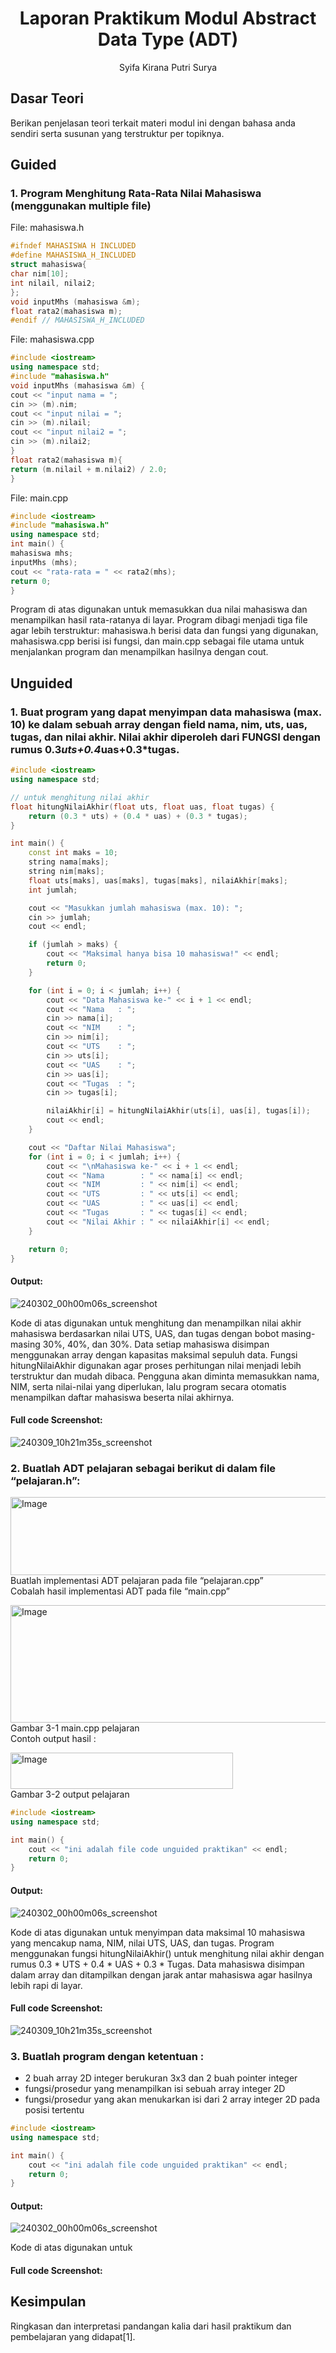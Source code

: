 # <h1 align="center">Laporan Praktikum Modul Abstract Data Type (ADT)</h1>
<p align="center">Syifa Kirana Putri Surya</p>

## Dasar Teori

Berikan penjelasan teori terkait materi modul ini dengan bahasa anda sendiri serta susunan yang terstruktur per topiknya.

## Guided 

### 1. Program Menghitung Rata-Rata Nilai Mahasiswa (menggunakan multiple file)

File: mahasiswa.h
```C++
#ifndef MAHASISWA H INCLUDED
#define MAHASISWA_H_INCLUDED
struct mahasiswa{
char nim[10];
int nilail, nilai2;
};
void inputMhs (mahasiswa &m);
float rata2(mahasiswa m);
#endif // MAHASISWA_H_INCLUDED
```

File: mahasiswa.cpp
```C++
#include <iostream>
using namespace std;
#include "mahasiswa.h"
void inputMhs (mahasiswa &m) {
cout << "input nama = ";
cin >> (m).nim;
cout << "input nilai = ";
cin >> (m).nilail;
cout << "input nilai2 = ";
cin >> (m).nilai2;
}
float rata2(mahasiswa m){
return (m.nilail + m.nilai2) / 2.0;
}
```

File: main.cpp
```C++
#include <iostream>
#include "mahasiswa.h"
using namespace std;
int main() {
mahasiswa mhs;
inputMhs (mhs);
cout << "rata-rata = " << rata2(mhs);
return 0;
}
```

Program di atas digunakan untuk memasukkan dua nilai mahasiswa dan menampilkan hasil rata-ratanya di layar. Program dibagi menjadi tiga file agar lebih terstruktur: mahasiswa.h berisi data dan fungsi yang digunakan, mahasiswa.cpp berisi isi fungsi, dan main.cpp sebagai file utama untuk menjalankan program dan menampilkan hasilnya dengan cout.

## Unguided 

### 1. Buat program yang dapat menyimpan data mahasiswa (max. 10) ke dalam sebuah array dengan field nama, nim, uts, uas, tugas, dan nilai akhir. Nilai akhir diperoleh dari FUNGSI dengan rumus 0.3*uts+0.4*uas+0.3*tugas.

```C++
#include <iostream>
using namespace std;

// untuk menghitung nilai akhir
float hitungNilaiAkhir(float uts, float uas, float tugas) {
    return (0.3 * uts) + (0.4 * uas) + (0.3 * tugas);
}

int main() {
    const int maks = 10;
    string nama[maks];
    string nim[maks];
    float uts[maks], uas[maks], tugas[maks], nilaiAkhir[maks];
    int jumlah;

    cout << "Masukkan jumlah mahasiswa (max. 10): ";
    cin >> jumlah;
    cout << endl;

    if (jumlah > maks) {
        cout << "Maksimal hanya bisa 10 mahasiswa!" << endl;
        return 0;
    }

    for (int i = 0; i < jumlah; i++) {
        cout << "Data Mahasiswa ke-" << i + 1 << endl;
        cout << "Nama   : ";
        cin >> nama[i];
        cout << "NIM    : ";
        cin >> nim[i];
        cout << "UTS    : ";
        cin >> uts[i];
        cout << "UAS    : ";
        cin >> uas[i];
        cout << "Tugas  : ";
        cin >> tugas[i];

        nilaiAkhir[i] = hitungNilaiAkhir(uts[i], uas[i], tugas[i]);
        cout << endl;
    }

    cout << "Daftar Nilai Mahasiswa";
    for (int i = 0; i < jumlah; i++) {
        cout << "\nMahasiswa ke-" << i + 1 << endl;
        cout << "Nama        : " << nama[i] << endl;
        cout << "NIM         : " << nim[i] << endl;
        cout << "UTS         : " << uts[i] << endl;
        cout << "UAS         : " << uas[i] << endl;
        cout << "Tugas       : " << tugas[i] << endl;
        cout << "Nilai Akhir : " << nilaiAkhir[i] << endl;
    }

    return 0;
}

```
#### Output:
![240302_00h00m06s_screenshot](https://github.com/suxeno/Struktur-Data-Assignment/assets/111122086/6d1727a8-fb77-4ecf-81ff-5de9386686b7)

Kode di atas digunakan untuk menghitung dan menampilkan nilai akhir mahasiswa berdasarkan nilai UTS, UAS, dan tugas dengan bobot masing-masing 30%, 40%, dan 30%. Data setiap mahasiswa disimpan menggunakan array dengan kapasitas maksimal sepuluh data. Fungsi hitungNilaiAkhir digunakan agar proses perhitungan nilai menjadi lebih terstruktur dan mudah dibaca. Pengguna akan diminta memasukkan nama, NIM, serta nilai-nilai yang diperlukan, lalu program secara otomatis menampilkan daftar mahasiswa beserta nilai akhirnya.

#### Full code Screenshot:
![240309_10h21m35s_screenshot](https://github.com/suxeno/Struktur-Data-Assignment/assets/111122086/41e9641c-ad4e-4e50-9ca4-a0215e336b04)

### 2. Buatlah ADT pelajaran sebagai berikut di dalam file “pelajaran.h”:  

<img width="722" height="125" alt="Image" src="https://github.com/user-attachments/assets/048b2ed8-33ad-4015-bc5a-813596a7348f" /><br>
Buatlah implementasi ADT pelajaran pada file “pelajaran.cpp”  
Cobalah hasil implementasi ADT pada file “main.cpp”  

<img width="834" height="188" alt="Image" src="https://github.com/user-attachments/assets/87456f69-bd6a-4bbc-8a19-3f30f77c125b" /><br>
Gambar 3-1 main.cpp pelajaran  
Contoh output hasil :  

<img width="356" height="58" alt="Image" src="https://github.com/user-attachments/assets/532a5d94-0163-4c5b-8704-0bb673ecf832" />  <br>
Gambar 3-2 output pelajaran

```C++
#include <iostream>
using namespace std;

int main() {
    cout << "ini adalah file code unguided praktikan" << endl;
    return 0;
}
```
#### Output:
![240302_00h00m06s_screenshot](https://github.com/suxeno/Struktur-Data-Assignment/assets/111122086/6d1727a8-fb77-4ecf-81ff-5de9386686b7)

Kode di atas digunakan untuk menyimpan data maksimal 10 mahasiswa yang mencakup nama, NIM, nilai UTS, UAS, dan tugas. Program menggunakan fungsi hitungNilaiAkhir() untuk menghitung nilai akhir dengan rumus 0.3 * UTS + 0.4 * UAS + 0.3 * Tugas. Data mahasiswa disimpan dalam array dan ditampilkan dengan jarak antar mahasiswa agar hasilnya lebih rapi di layar.

#### Full code Screenshot:
![240309_10h21m35s_screenshot](https://github.com/suxeno/Struktur-Data-Assignment/assets/111122086/41e9641c-ad4e-4e50-9ca4-a0215e336b04)

### 3. Buatlah program dengan ketentuan :
- 2 buah array 2D integer berukuran 3x3 dan 2 buah pointer integer
- fungsi/prosedur yang menampilkan isi sebuah array integer 2D
- fungsi/prosedur yang akan menukarkan isi dari 2 array integer 2D pada posisi tertentu

```C++
#include <iostream>
using namespace std;

int main() {
    cout << "ini adalah file code unguided praktikan" << endl;
    return 0;
}
```
#### Output:
![240302_00h00m06s_screenshot](https://github.com/suxeno/Struktur-Data-Assignment/assets/111122086/6d1727a8-fb77-4ecf-81ff-5de9386686b7)

Kode di atas digunakan untuk

#### Full code Screenshot:

## Kesimpulan
Ringkasan dan interpretasi pandangan kalia dari hasil praktikum dan pembelajaran yang didapat[1].

